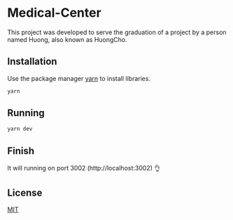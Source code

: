 # Medical-Center

This project was developed to serve the graduation of a project by a person named Huong, also known as HuongCho.

## Installation

Use the package manager [yarn](https://classic.yarnpkg.com/lang/en/docs/install/#windows-stable) to install libraries.

```bash
yarn
```

## Running

```bash
yarn dev
```

## Finish

It will running on port 3002 (http://localhost:3002) 👌

## License

[MIT](https://choosealicense.com/licenses/mit/)
